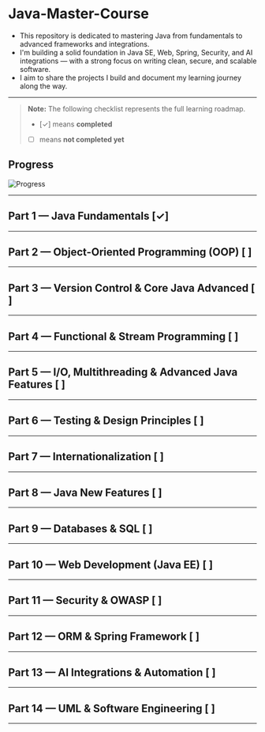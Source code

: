 # Java-Master-Course
- This repository is dedicated to mastering Java from fundamentals to advanced frameworks and integrations.  
- I'm building a solid foundation in Java SE, Web, Spring, Security, and AI integrations — with a strong focus on writing clean, secure, and scalable software.
- I aim to share the projects I build and document my learning journey along the way.
---

> **Note:** The following checklist represents the full learning roadmap.  
> - [✓] means **completed**  
> - [ ] means **not completed yet**

## Progress  
![Progress](https://img.shields.io/badge/Progress-7.14%25-brightgreen)

---

## Part 1 — Java Fundamentals [✓]

---

## Part 2 — Object-Oriented Programming (OOP) [ ]

---

## Part 3 — Version Control & Core Java Advanced [ ]

---

## Part 4 — Functional & Stream Programming [ ]

---

## Part 5 — I/O, Multithreading & Advanced Java Features [ ]

---

## Part 6 — Testing & Design Principles [ ]

---

## Part 7 — Internationalization [ ]

---

## Part 8 — Java New Features [ ]

---

## Part 9 — Databases & SQL [ ]

---

## Part 10 — Web Development (Java EE) [ ]

---

## Part 11 — Security & OWASP [ ]

---

## Part 12 — ORM & Spring Framework [ ]

---

## Part 13 — AI Integrations & Automation [ ]

---

## Part 14 — UML & Software Engineering [ ]

---
